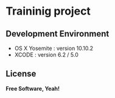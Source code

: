 # Traininig project

## Development Environment

* OS X Yosemite : version 10.10.2
* XCODE : version 6.2 / 5.0

## License

**Free Software, Yeah!**

